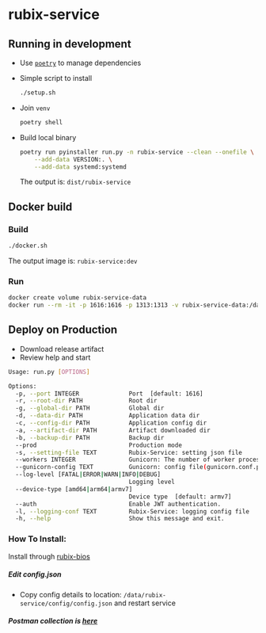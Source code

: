 # rubix-service

## Running in development

- Use [`poetry`](https://github.com/python-poetry/poetry) to manage dependencies
- Simple script to install

    ```bash
    ./setup.sh
    ```

- Join `venv`

    ```bash
    poetry shell
    ```

- Build local binary

    ```bash
    poetry run pyinstaller run.py -n rubix-service --clean --onefile \
        --add-data VERSION:. \
        --add-data systemd:systemd
    ```

  The output is: `dist/rubix-service`

## Docker build

### Build

```bash
./docker.sh
```

The output image is: `rubix-service:dev`

### Run

```bash
docker create volume rubix-service-data
docker run --rm -it -p 1616:1616 -p 1313:1313 -v rubix-service-data:/data --name rubix-service rubix-service:dev
```

## Deploy on Production

- Download release artifact
- Review help and start
```bash
Usage: run.py [OPTIONS]

Options:
  -p, --port INTEGER              Port  [default: 1616]
  -r, --root-dir PATH             Root dir
  -g, --global-dir PATH           Global dir
  -d, --data-dir PATH             Application data dir
  -c, --config-dir PATH           Application config dir
  -a, --artifact-dir PATH         Artifact downloaded dir
  -b, --backup-dir PATH           Backup dir
  --prod                          Production mode
  -s, --setting-file TEXT         Rubix-Service: setting json file
  --workers INTEGER               Gunicorn: The number of worker processes for handling requests.
  --gunicorn-config TEXT          Gunicorn: config file(gunicorn.conf.py)
  --log-level [FATAL|ERROR|WARN|INFO|DEBUG]
                                  Logging level
  --device-type [amd64|arm64|armv7]
                                  Device type  [default: armv7]
  --auth                          Enable JWT authentication.
  -l, --logging-conf TEXT         Rubix-Service: logging config file
  -h, --help                      Show this message and exit.
```

### How To Install:

Install through [rubix-bios](https://github.com/NubeIO/rubix-bios)


##### Edit config.json

- Copy config details to location: `/data/rubix-service/config/config.json` and restart service


##### Postman collection is [here](https://www.getpostman.com/collections/9e18cddf568f0a57fbaa)